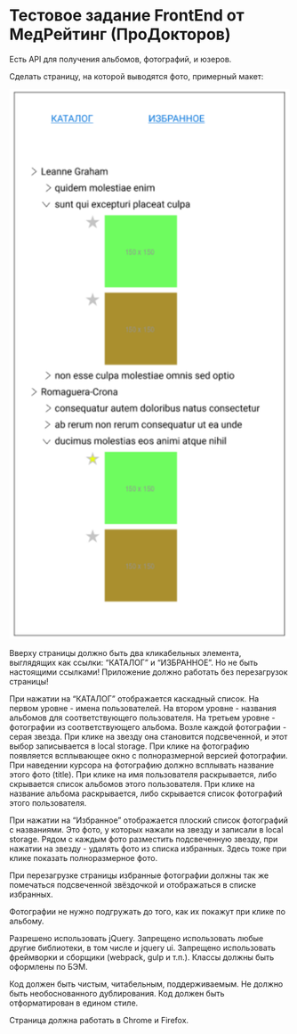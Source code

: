 # Тестовое задание FrontEnd от МедРейтинг (ПроДокторов)
Есть API для получения альбомов, фотографий, и юзеров.

Сделать страницу, на которой выводятся фото, примерный макет:

![Интерфейс приложения](/img/prodoctorov.png)
 
Вверху страницы должно быть два кликабельных элемента, выглядящих как ссылки: “КАТАЛОГ” и “ИЗБРАННОЕ”. Но не быть настоящими ссылками! Приложение должно работать без перезагрузок страницы!

При нажатии на “КАТАЛОГ” отображается каскадный список. 
На первом уровне - имена пользователей.
На втором уровне - названия альбомов для соответствующего пользователя.
На третьем уровне - фотографии из соответствующего альбома.
Возле каждой фотографии - серая звезда. При клике на звезду она становится подсвеченной, и этот выбор записывается в local storage.
При клике на фотографию появляется всплывающее окно с полноразмерной версией фотографии.
При наведении курсора на фотографию должно всплывать название этого фото (title).
При клике на имя пользователя раскрывается, либо скрывается список альбомов этого пользователя.
При клике на название альбома раскрывается, либо скрывается список фотографий этого пользователя.

При нажатии на “Избранное” отображается плоский список фотографий с названиями. Это фото, у которых нажали на звезду и записали в local storage.
Рядом с каждым фото разместить подсвеченную звезду, при нажатии на звезду - удалять фото из списка избранных.
Здесь тоже при клике показать полноразмерное фото.

При перезагрузке страницы избранные фотографии должны так же помечаться подсвеченной звёздочкой и отображаться в списке избранных.

Фотографии не нужно подгружать до того, как их покажут при клике по альбому.

Разрешено использовать jQuery. Запрещено использовать любые другие библиотеки, в том числе и jquery ui.
Запрещено использовать фреймворки и сборщики (webpack, gulp и т.п.).
Классы должны быть оформлены по БЭМ.

Код должен быть чистым, читабельным, поддерживаемым.
Не должно быть необоснованного дублирования.
Код должен быть отформатирован в едином стиле.

Страница должна работать в Chrome и Firefox.
